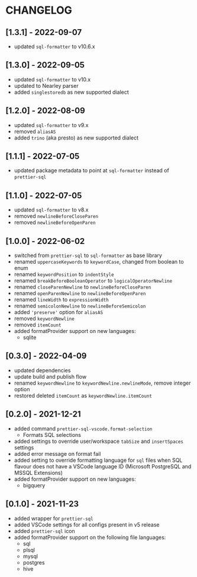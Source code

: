 # CHANGELOG

## [1.3.1] - 2022-09-07

- updated `sql-formatter` to v10.6.x

## [1.3.0] - 2022-09-05

- updated `sql-formatter` to v10.x
- updated to Nearley parser
- added `singlestoredb` as new supported dialect

## [1.2.0] - 2022-08-09

- updated `sql-formatter` to v9.x
- removed `aliasAS`
- added `trino` (aka presto) as new supported dialect

## [1.1.1] - 2022-07-05

- updated package metadata to point at `sql-formatter` instead of `prettier-sql`

## [1.1.0] - 2022-07-05

- updated `sql-formatter` to v8.x
- removed `newlineBeforeCloseParen`
- removed `newlineBeforeOpenParen`

## [1.0.0] - 2022-06-02

- switched from `prettier-sql` to `sql-formatter` as base library
- renamed `uppercaseKeywords` to `keywordCase`, changed from boolean to enum
- renamed `keywordPosition` to `indentStyle`
- renamed `breakBeforeBooleanOperator` to `logicalOperatorNewline`
- renamed `closeParenNewline` to `newlineBeforeCloseParen`
- renamed `openParenNewline` to `newlineBeforeOpenParen`
- renamed `lineWidth` to `expressionWidth`
- renamed `semicolonNewline` to `newlineBeforeSemicolon`
- added `'preserve'` option for `aliasAS`
- removed `keywordNewline`
- removed `itemCount`
- added formatProvider support on new languages:
  - sqlite

## [0.3.0] - 2022-04-09

- updated dependencies
- update build and publish flow
- renamed `keywordNewline` to `keywordNewline.newlineMode`, remove integer option
- restored deleted `itemCount` as `keywordNewline.itemCount`

## [0.2.0] - 2021-12-21

- added command `prettier-sql-vscode.format-selection`
  - Formats SQL selections
- added settings to override user/workspace `tabSize` and `insertSpaces` settings
- added error message on format fail
- added setting to override formatting language for `sql` files when SQL flavour does not have a VSCode language ID (Microsoft PostgreSQL and MSSQL Extensions)
- added formatProvider support on new languages:
  - bigquery

## [0.1.0] - 2021-11-23

- added wrapper for `prettier-sql`
- added VSCode settings for all configs present in v5 release
- added `prettier-sql` icon
- added formatProvider support on the following file languages:
  - sql
  - plsql
  - mysql
  - postgres
  - hive
